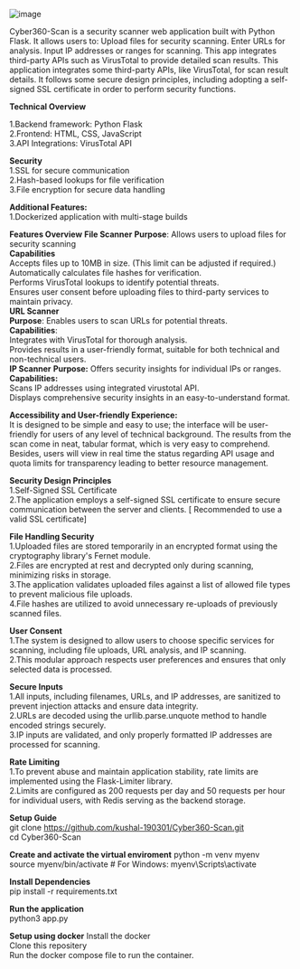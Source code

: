 ![image](https://github.com/user-attachments/assets/6a754292-3275-4eb3-b84c-dbf65ff33e57)

Cyber360-Scan is a security scanner web application built with Python Flask. It allows users to:
Upload files for security scanning.
Enter URLs for analysis.
Input IP addresses or ranges for scanning.
This app integrates third-party APIs such as VirusTotal to provide detailed scan results. This application integrates some third-party APIs, like VirusTotal, for scan result details. It follows some secure design principles, including adopting a self-signed SSL certificate in order to perform security functions.

**Technical Overview**

  1.Backend framework: Python Flask  
  2.Frontend: HTML, CSS, JavaScript  
  3.API Integrations: VirusTotal API  
  
**Security**  
  1.SSL for secure communication  
  2.Hash-based lookups for file verification  
  3.File encryption for secure data handling  

**Additional Features:**  
1.Dockerized application with multi-stage builds  

**Features Overview**
**File Scanner**
**Purpose**: Allows users to upload files for security scanning  
**Capabilities**  
Accepts files up to 10MB in size. (This limit can be adjusted if required.)  
Automatically calculates file hashes for verification.  
Performs VirusTotal lookups to identify potential threats.  
Ensures user consent before uploading files to third-party services to maintain privacy.  
**URL Scanner**   
**Purpose**: Enables users to scan URLs for potential threats.  
**Capabilities**:  
Integrates with VirusTotal for thorough analysis.  
Provides results in a user-friendly format, suitable for both technical and non-technical users.  
**IP Scanner**
**Purpose:** Offers security insights for individual IPs or ranges.  
**Capabilities:**  
Scans IP addresses using integrated virustotal API.  
Displays comprehensive security insights in an easy-to-understand format.  

**Accessibility and User-friendly Experience:**  
It is designed to be simple and easy to use; the interface will be user-friendly for users of any level of technical background. The results from the scan come in neat, tabular format, which is very easy to comprehend. Besides, users will view in real time the status regarding API usage and quota limits for transparency leading to better resource management.

**Security Design Principles**   
1.Self-Signed SSL Certificate  
2.The application employs a self-signed SSL certificate to ensure secure communication between the server and clients. [ Recommended to use a valid SSL certificate]  
  
**File Handling Security**  
1.Uploaded files are stored temporarily in an encrypted format using the cryptography library's Fernet module.  
2.Files are encrypted at rest and decrypted only during scanning, minimizing risks in storage.  
3.The application validates uploaded files against a list of allowed file types to prevent malicious file uploads.  
4.File hashes are utilized to avoid unnecessary re-uploads of previously scanned files.  

**User Consent**  
1.The system is designed to allow users to choose specific services for scanning, including file uploads, URL analysis, and IP scanning.  
2.This modular approach respects user preferences and ensures that only selected data is processed.  

**Secure Inputs**  
1.All inputs, including filenames, URLs, and IP addresses, are sanitized to prevent injection attacks and ensure data integrity.  
2.URLs are decoded using the urllib.parse.unquote method to handle encoded strings securely.  
3.IP inputs are validated, and only properly formatted IP addresses are processed for scanning.  

**Rate Limiting**  
1.To prevent abuse and maintain application stability, rate limits are implemented using the Flask-Limiter library.  
2.Limits are configured as 200 requests per day and 50 requests per hour for individual users, with Redis serving as the backend storage.  

**Setup Guide**  
git clone https://github.com/kushal-190301/Cyber360-Scan.git  
cd Cyber360-Scan  

**Create and activate the virtual enviroment**
python -m venv myenv  
source myenv/bin/activate  # For Windows: myenv\Scripts\activate  

**Install Dependencies**   
pip install -r requirements.txt  

**Run the application**  
python3 app.py  

**Setup using docker**
Install the docker   
Clone this repositery   
Run the docker compose file to run the container.  

